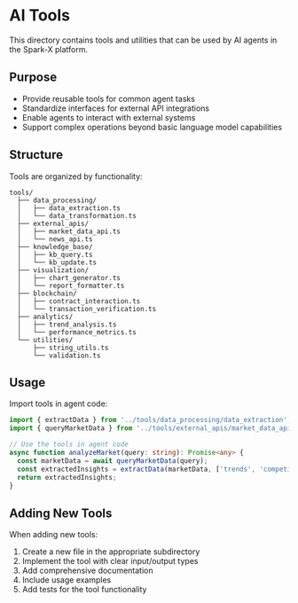 # AI Tools

This directory contains tools and utilities that can be used by AI agents in the Spark-X platform.

## Purpose

- Provide reusable tools for common agent tasks
- Standardize interfaces for external API integrations
- Enable agents to interact with external systems
- Support complex operations beyond basic language model capabilities

## Structure

Tools are organized by functionality:

```
tools/
  ├── data_processing/
  │   ├── data_extraction.ts
  │   └── data_transformation.ts
  ├── external_apis/
  │   ├── market_data_api.ts
  │   └── news_api.ts
  ├── knowledge_base/
  │   ├── kb_query.ts
  │   └── kb_update.ts
  ├── visualization/
  │   ├── chart_generator.ts
  │   └── report_formatter.ts
  ├── blockchain/
  │   ├── contract_interaction.ts
  │   └── transaction_verification.ts
  ├── analytics/
  │   ├── trend_analysis.ts
  │   └── performance_metrics.ts
  └── utilities/
      ├── string_utils.ts
      └── validation.ts
```

## Usage

Import tools in agent code:

```typescript
import { extractData } from '../tools/data_processing/data_extraction';
import { queryMarketData } from '../tools/external_apis/market_data_api';

// Use the tools in agent code
async function analyzeMarket(query: string): Promise<any> {
  const marketData = await queryMarketData(query);
  const extractedInsights = extractData(marketData, ['trends', 'competitors', 'opportunities']);
  return extractedInsights;
}
```

## Adding New Tools

When adding new tools:

1. Create a new file in the appropriate subdirectory
2. Implement the tool with clear input/output types
3. Add comprehensive documentation
4. Include usage examples
5. Add tests for the tool functionality 